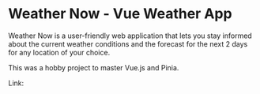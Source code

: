 # Weather Now - Vue Weather App

Weather Now is a user-friendly web application that lets you stay informed about the current weather conditions and the forecast for the next 2 days for any location of your choice.

This was a hobby project to master Vue.js and Pinia. 

Link: 
